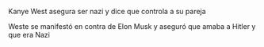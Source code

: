 Kanye West asegura ser nazi y dice que controla a su pareja

Weste se manifestó en contra de Elon Musk y aseguró que amaba a Hitler y que era Nazi
